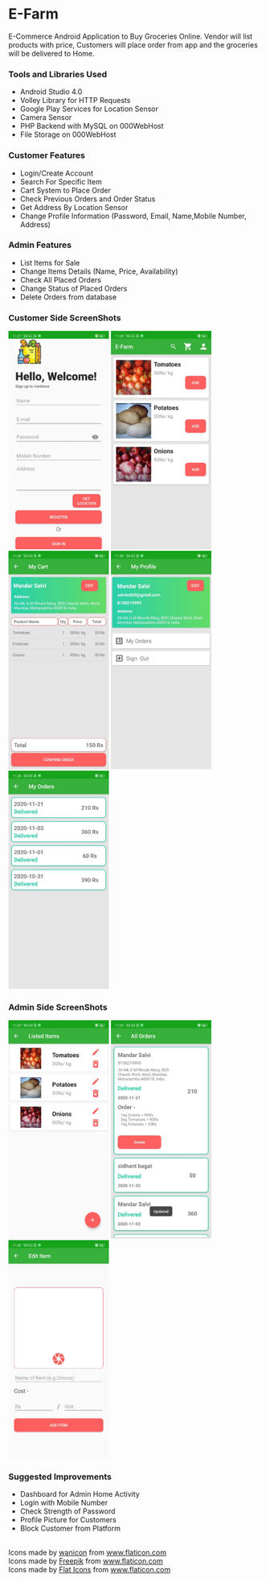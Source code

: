 # E-Farm
E-Commerce Android Application to Buy Groceries Online. Vendor will list products with price, Customers will place order from app and the groceries will be delivered to Home.

### Tools and Libraries Used  
- Android Studio 4.0
- Volley Library for HTTP Requests
- Google Play Services for Location Sensor
- Camera Sensor
- PHP Backend with MySQL on 000WebHost
- File Storage on 000WebHost

### Customer Features
- Login/Create Account
- Search For Specific Item
- Cart System to Place Order
- Check Previous Orders and Order Status
- Get Address By Location Sensor
- Change Profile Information (Password, Email, Name,Mobile Number, Address)

### Admin Features 
- List Items for Sale 
- Change Items Details (Name, Price, Availability)
- Check All Placed Orders 
- Change Status of Placed Orders
- Delete Orders from database 


### Customer Side ScreenShots
<p float="left">
  <img src="https://github.com/Mandar800/E-Farm/blob/main/7.jpeg" width="200" /> 
  <img src="https://github.com/Mandar800/E-Farm/blob/main/6.jpeg" width="200" />
  <img src="https://github.com/Mandar800/E-Farm/blob/main/5.jpeg" width="200" />
  <img src="https://github.com/Mandar800/E-Farm/blob/main/4.jpeg" width="200" />
  <img src="https://github.com/Mandar800/E-Farm/blob/main/8.jpeg" width="200" />
</p>

### Admin Side ScreenShots
<p float="left">
  <img src="https://github.com/Mandar800/E-Farm/blob/main/2.jpeg" width="200" />
  <img src="https://github.com/Mandar800/E-Farm/blob/main/3.jpeg" width="200" />
  <img src="https://github.com/Mandar800/E-Farm/blob/main/1.jpeg" width="200" /> 
 
</p>

### Suggested Improvements
- Dashboard for Admin Home Activity
- Login with Mobile Number
- Check Strength of Password
- Profile Picture for Customers 
- Block Customer from Platform
<br />
<div>Icons made by <a href="https://www.flaticon.com/authors/wanicon" title="wanicon">wanicon</a> from <a href="https://www.flaticon.com/" title="Flaticon">www.flaticon.com</a></div>
<div>Icons made by <a href="https://www.flaticon.com/authors/freepik" title="Freepik">Freepik</a> from <a href="https://www.flaticon.com/" title="Flaticon">www.flaticon.com</a></div>
<div>Icons made by <a href="https://www.flaticon.com/authors/flat-icons" title="Flat Icons">Flat Icons</a> from <a href="https://www.flaticon.com/" title="Flaticon">www.flaticon.com</a></div>
